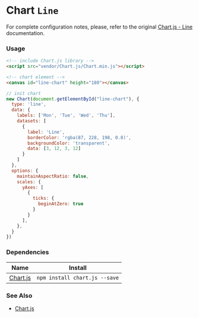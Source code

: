 # Chart `Line`

For complete configuration notes, please, refer to the original [Chart.js - Line](http://www.chartjs.org/docs/latest/charts/line.html) documentation.

<!-- STORY -->

### Usage

```html
<!-- include Chart.js library -->
<script src="vendor/Chart.js/Chart.min.js"></script>

<!-- chart element -->
<canvas id="line-chart" height="180"></canvas>

```
```js
// init chart
new Chart(document.getElementById("line-chart"), {
  type: 'line',
  data: {
    labels: ['Mon', 'Tue', 'Wed', 'Thu'],
    datasets: [
      {
        label: 'Line',
        borderColor: 'rgba(87, 228, 198, 0.8)',
        backgroundColor: 'transparent',
        data: [3, 12, 3, 12]
      }
    ]
  },
  options: {
    maintainAspectRatio: false,
    scales: {
      yAxes: [
        {
          ticks: {
            beginAtZero: true
          }
        }
      ],
    },
  }
})
```

### Dependencies

| Name        | Install    |
|-------------|---------|
| [Chart.js](http://www.chartjs.org/) | `npm install chart.js --save` |


### See Also
- [Chart.js](http://www.chartjs.org/)
